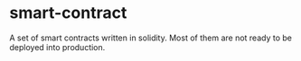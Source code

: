 # smart-contract
A set of smart contracts written in solidity.
Most of them are not ready to be deployed into production.
